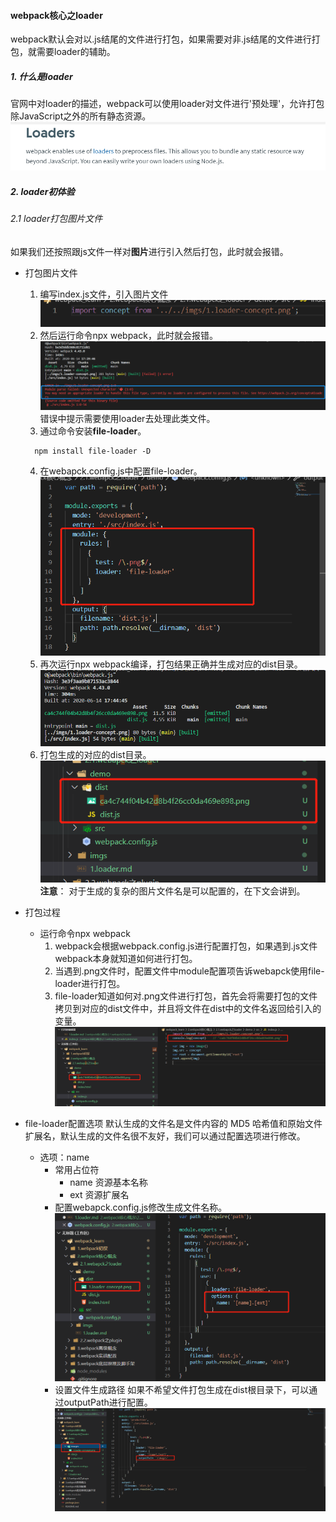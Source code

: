 #### webpack核心之loader
webpack默认会对以.js结尾的文件进行打包，如果需要对非.js结尾的文件进行打包，就需要loader的辅助。
##### 1. 什么是loader
官网中对loader的描述，webpack可以使用loader对文件进行'预处理'，允许打包除JavaScript之外的所有静态资源。
![loader是什么](./imgs/1.loader-concept.png)

##### 2. loader初体验
###### 2.1 loader打包图片文件
如果我们还按照跟js文件一样对**图片**进行引入然后打包，此时就会报错。
- 打包图片文件
  1. 编写index.js文件，引入图片文件
    ![引入图片文件](./imgs/3.import-png.png)
  2. 然后运行命令npx webpack，此时就会报错。
    ![运行编译命令](./imgs/2.error-png.png)
    错误中提示需要使用loader去处理此类文件。
  3. 通过命令安装**file-loader**。
    ```
      npm install file-loader -D
    ```
  4. 在webapck.config.js中配置file-loader。
    ![配置file-loader](./imgs/4.file-loader.png)
  5. 再次运行npx webpack编译，打包结果正确并生成对应的dist目录。
    ![打包成功](./imgs/5.success-result.png)
  6. 打包生成的对应的dist目录。
    ![dist目录](./imgs/6.dist-dir.png)
    **注意**：
      对于生成的复杂的图片文件名是可以配置的，在下文会讲到。
- 打包过程
  - 运行命令npx webpack
    1. webpack会根据webpack.config.js进行配置打包，如果遇到.js文件webpack本身就知道如何进行打包。
    2. 当遇到.png文件时，配置文件中module配置项告诉webapck使用file-loader进行打包。
    3. file-loader知道如何对.png文件进行打包，首先会将需要打包的文件拷贝到对应的dist文件中，并且将文件在dist中的文件名返回给引入的变量。
      ![图片名称](./imgs/7.file-name.png)

- file-loader配置选项
  默认生成的文件名是文件内容的 MD5 哈希值和原始文件扩展名，默认生成的文件名很不友好，我们可以通过配置选项进行修改。
  - 选项：name
    - 常用占位符
      - name 
        资源基本名称
      - ext
        资源扩展名
    - 配置webapck.config.js修改生成文件名称。
      ![修改文件名称](./imgs/8.option-name.png)
    - 设置文件生成路径
      如果不希望文件打包生成在dist根目录下，可以通过outputPath进行配置。
      ![修改文件名称](./imgs/9.file-dir.png)
   
    
